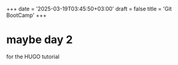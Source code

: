 +++
date = '2025-03-19T03:45:50+03:00'
draft = false
title = 'Git BootCamp'
+++
# maybe day 2 
for the HUGO tutorial